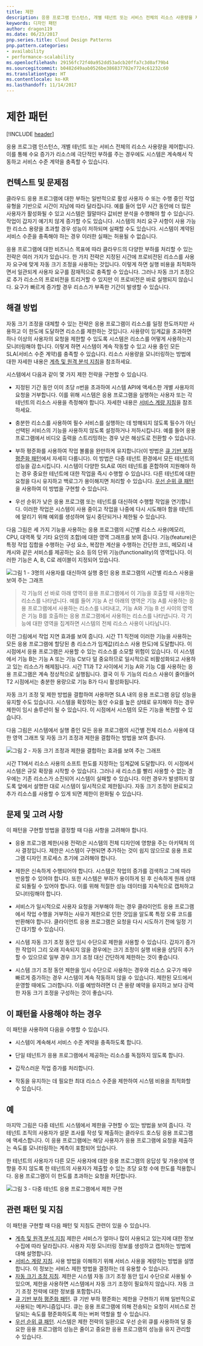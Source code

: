 ```yaml
---
title: 제한
description: 응용 프로그램 인스턴스, 개별 테넌트 또는 서비스 전체의 리소스 사용량을 제어합니다.
keywords: 디자인 패턴
author: dragon119
ms.date: 06/23/2017
pnp.series.title: Cloud Design Patterns
pnp.pattern.categories:
- availability
- performance-scalability
ms.openlocfilehash: 29156fc72f40a952dd53adcb20ffa7c3d0af79b4
ms.sourcegitcommit: b0482d49aab0526be386837702e7724c61232c60
ms.translationtype: HT
ms.contentlocale: ko-KR
ms.lasthandoff: 11/14/2017
---
```

# <a name="throttling-pattern"></a>제한 패턴

[!INCLUDE [header](../_includes/header.md)]

응용 프로그램 인스턴스, 개별 테넌트 또는 서비스 전체의 리소스 사용량을 제어합니다. 이를 통해 수요 증가가 리소스에 극단적인 부하를 주는 경우에도 시스템은 계속해서 작동하고 서비스 수준 계약을 충족할 수 있습니다.

## <a name="context-and-problem"></a>컨텍스트 및 문제점

클라우드 응용 프로그램에 대한 부하는 일반적으로 활성 사용자 수 또는 수행 중인 작업 유형을 기반으로 시간이 지남에 따라 달라집니다. 예를 들어 업무 시간 동안에 더 많은 사용자가 활성화될 수 있고 시스템은 월말마다 값비싼 분석을 수행해야 할 수 있습니다. 작업이 갑자기 예기치 않게 증가할 수도 있습니다. 시스템의 처리 요구 사항이 사용 가능한 리소스 용량을 초과할 경우 성능이 저하되며 실패할 수도 있습니다. 시스템이 계약된 서비스 수준을 충족해야 하는 경우 이러한 실패는 허용될 수 없습니다.

응용 프로그램에 대한 비즈니스 목표에 따라 클라우드의 다양한 부하를 처리할 수 있는 전략은 여러 가지가 있습니다. 한 가지 전략은 지정된 시간에 프로비전된 리소스를 사용자 요구에 맞게 자동 크기 조정을 사용하는 것입니다. 이렇게 하면 실행 비용을 최적화하면서 일관되게 사용자 요구를 잠재적으로 충족할 수 있습니다. 그러나 자동 크기 조정으로 추가 리소스의 프로비전을 트리거할 수 있지만 이 프로비전은 바로 실행되지 않습니다. 요구가 빠르게 증가할 경우 리소스가 부족한 기간이 발생할 수 있습니다.

## <a name="solution"></a>해결 방법

자동 크기 조정을 대체할 수 있는 전략은 응용 프로그램이 리소스를 일정 한도까지만 사용하고 이 한도에 도달하면 리소스를 제한하는 것입니다. 사용량이 임계값을 초과하면 하나 이상의 사용자의 요청을 제한할 수 있도록 시스템은 리소스를 어떻게 사용하는지 모니터링해야 합니다. 이렇게 하면 시스템이 계속 작동할 수 있고 사용 중인 모든 SLA(서비스 수준 계약)를 충족할 수 있습니다. 리소스 사용량을 모니터링하는 방법에 대한 자세한 내용은 [계측 및 원격 분석 지침](https://msdn.microsoft.com/library/dn589775.aspx)을 참조하세요.

시스템에서 다음과 같이 몇 가지 제한 전략을 구현할 수 있습니다.

- 지정된 기간 동안 이미 초당 n번을 초과하여 시스템 API에 액세스한 개별 사용자의 요청을 거부합니다. 이를 위해 시스템은 응용 프로그램을 실행하는 사용자 또는 각 테넌트의 리소스 사용을 측정해야 합니다. 자세한 내용은 [서비스 계량 지침](https://msdn.microsoft.com/library/dn589796.aspx)을 참조하세요.

- 충분한 리소스를 사용하여 필수 서비스를 실행하는 데 방해되지 않도록 필수가 아닌 선택된 서비스의 기능을 사용하지 않도록 설정하거나 저하시킵니다. 예를 들어 응용 프로그램에서 비디오 출력을 스트리밍하는 경우 낮은 해상도로 전환할 수 있습니다.

- 부하 평준화를 사용하여 작업 볼륨을 완만하게 유지합니다(이 방법은 [큐 기반 부하 평준화 패턴](queue-based-load-leveling.md)에서 자세히 다룹니다). 이 방법은 다중 테넌트 환경에서 모든 테넌트의 성능을 감소시킵니다. 시스템이 다양한 SLA로 여러 테넌트를 혼합하여 지원해야 하는 경우 중요한 테넌트에 대한 작업을 즉시 수행할 수 있습니다. 다른 테넌트에 대한 요청을 다시 유지하고 백로그가 용이해지면 처리할 수 있습니다. [우선 순위 큐 패턴][]을 사용하여 이 방법을 구현할 수 있습니다.

- 우선 순위가 낮은 응용 프로그램 또는 테넌트를 대신하여 수행할 작업을 연기합니다. 이러한 작업은 시스템이 사용 중이고 작업을 나중에 다시 시도해야 함을 테넌트에 알리기 위해 예외를 생성하며 일시 중단되거나 제한될 수 있습니다.

다음 그림은 세 가지 기능을 사용하는 응용 프로그램의 시간별 리소스 사용(메모리, CPU, 대역폭 및 기타 요인의 조합)에 대한 영역 그래프를 보여 줍니다. 기능(feature)은 특정 작업 집합을 수행하는 구성 요소, 복잡한 계산을 수행하는 간단한 코드, 메모리 내 캐시와 같은 서비스를 제공하는 요소 등의 단위 기능(functionality)의 영역입니다. 이러한 기능은 A, B, C로 레이블이 지정되어 있습니다.

![그림 1 - 3명의 사용자를 대신하여 실행 중인 응용 프로그램의 시간별 리소스 사용을 보여 주는 그래프](./_images/throttling-resource-utilization.png)


> 각 기능의 선 바로 아래 영역이 응용 프로그램에서 이 기능을 호출할 때 사용하는 리소스를 나타냅니다. 예를 들어 기능 A 선 아래의 영역은 기능 A를 사용하는 응용 프로그램에서 사용하는 리소스를 나타내고, 기능 A와 기능 B 선 사이의 영역은 기능 B를 호출하는 응용 프로그램에서 사용하는 리소스를 나타냅니다. 각 기능에 대한 영역을 집계하면 시스템의 전체 리소스 사용이 나타납니다.

이전 그림에서 작업 지연 효과를 보여 줍니다. 시간 T1 직전에 이러한 기능을 사용하는 모든 응용 프로그램에 할당된 총 리소스가 임계값(리소스 사용 한도)에 도달합니다. 이 시점에서 응용 프로그램은 사용할 수 있는 리소스를 소모할 위험이 있습니다. 이 시스템에서 기능 B는 기능 A 또는 기능 C보다 덜 중요하므로 일시적으로 비활성화되고 사용하고 있는 리소스가 해제됩니다. 시간 T1과 T2 사이에서 기능 A와 기능 C를 사용하는 응용 프로그램은 계속 정상적으로 실행됩니다. 결국 이 두 기능의 리소스 사용이 줄어들어 T2 시점에서는 충분한 용량으로 기능 B가 다시 활성화됩니다.

자동 크기 조정 및 제한 방법을 결합하여 사용하면 SLA 내의 응용 프로그램 응답 성능을 유지할 수도 있습니다. 시스템을 확장하는 동안 수요를 높은 상태로 유지해야 하는 경우 제한이 임시 솔루션이 될 수 있습니다. 이 시점에서 시스템의 모든 기능을 복원할 수 있습니다.

다음 그림은 시스템에서 실행 중인 모든 응용 프로그램의 시간별 전체 리소스 사용에 대한 영역 그래프 및 자동 크기 조정과 제한을 결합하는 방법을 보여 줍니다.

![그림 2 - 자동 크기 조정과 제한을 결합하는 효과를 보여 주는 그래프](./_images/throttling-autoscaling.png)


시간 T1에서 리소스 사용의 소프트 한도를 지정하는 임계값에 도달합니다. 이 시점에서 시스템은 규모 확장을 시작할 수 있습니다. 그러나 새 리소스를 빨리 사용할 수 없는 경우에는 기존 리소스가 소진되어 시스템이 실패할 수 있습니다. 이런 경우가 발생하지 않도록 앞에서 설명한 대로 시스템이 일시적으로 제한됩니다. 자동 크기 조정이 완료되고 추가 리소스를 사용할 수 있게 되면 제한이 완화될 수 있습니다.

## <a name="issues-and-considerations"></a>문제 및 고려 사항

이 패턴을 구현할 방법을 결정할 때 다음 사항을 고려해야 합니다.

- 응용 프로그램 제한(사용 전략)은 시스템의 전체 디자인에 영향을 주는 아키텍처 의사 결정입니다. 제한은 시스템이 구현되면 추가하는 것이 쉽지 않으므로 응용 프로그램 디자인 프로세스 초기에 고려해야 합니다.

- 제한은 신속하게 수행되어야 합니다. 시스템은 작업의 증가를 검색하고 그에 따라 반응할 수 있어야 합니다. 또한 시스템은 부하가 용이하게 된 후 신속하게 원래 상태로 되돌릴 수 있어야 합니다. 이를 위해 적절한 성능 데이터를 지속적으로 캡처하고 모니터링해야 합니다.

- 서비스가 일시적으로 사용자 요청을 거부해야 하는 경우 클라이언트 응용 프로그램에서 작업 수행을 거부하는 사유가 제한으로 인한 것임을 알도록 특정 오류 코드를 반환해야 합니다. 클라이언트 응용 프로그램은 요청을 다시 시도하기 전에 일정 기간 대기할 수 있습니다.

- 시스템 자동 크기 조정 동안 임시 수단으로 제한을 사용할 수 있습니다. 갑자기 증가한 작업이 그리 오래 지속되지 않을 경우에는 크기 조정이 실행 비용을 상당히 추가할 수 있으므로 일부 경우 크기 조정 대신 간단하게 제한하는 것이 좋습니다.

- 시스템 크기 조정 동안 제한을 임시 수단으로 사용하는 경우와 리소스 요구가 매우 빠르게 증가하는 경우 시스템이 계속 작동하지 않을 수 있습니다. 제한된 모드에서 운영할 때에도 그러합니다. 이를 예방하려면 더 큰 용량 예약을 유지하고 보다 강력한 자동 크기 조정을 구성하는 것이 좋습니다.

## <a name="when-to-use-this-pattern"></a>이 패턴을 사용해야 하는 경우

이 패턴을 사용하여 다음을 수행할 수 있습니다.

- 시스템이 계속해서 서비스 수준 계약을 충족하도록 합니다.

- 단일 테넌트가 응용 프로그램에서 제공하는 리소스를 독점하지 않도록 합니다.

- 갑작스러운 작업 증가를 처리합니다.

- 작동을 유지하는 데 필요한 최대 리소스 수준을 제한하여 시스템 비용을 최적화할 수 있습니다.

## <a name="example"></a>예

마지막 그림은 다중 테넌트 시스템에서 제한을 구현할 수 있는 방법을 보여 줍니다. 각 테넌트 조직의 사용자가 설문 조사를 작성 및 제출하는 클라우드 호스팅 응용 프로그램에 액세스합니다. 이 응용 프로그램에는 해당 사용자가 응용 프로그램에 요청을 제출하는 속도를 모니터링하는 계측이 포함되어 있습니다.

한 테넌트의 사용자가 다른 모든 사용자에 대한 응용 프로그램의 응답성 및 가용성에 영향을 주지 않도록 한 테넌트의 사용자가 제출할 수 있는 초당 요청 수에 한도를 적용합니다. 응용 프로그램이 이 한도를 초과하는 요청을 차단합니다.

![그림 3 - 다중 테넌트 응용 프로그램에서 제한 구현](./_images/throttling-multi-tenant.png)


## <a name="related-patterns-and-guidance"></a>관련 패턴 및 지침

이 패턴을 구현할 때 다음 패턴 및 지침도 관련이 있을 수 있습니다.
- [계측 및 원격 분석 지침](https://msdn.microsoft.com/library/dn589775.aspx) 제한은 서비스가 얼마나 많이 사용되고 있는지에 대한 정보 수집에 따라 달라집니다. 사용자 지정 모니터링 정보를 생성하고 캡처하는 방법에 대해 설명합니다.
- [서비스 계량 지침](https://msdn.microsoft.com/library/dn589796.aspx). 사용 방법을 이해하기 위해 서비스 사용을 계량하는 방법을 설명합니다. 이 정보는 서비스 제한 방법을 결정하는 데 유용할 수 있습니다.
- [자동 크기 조정 지침](https://msdn.microsoft.com/library/dn589774.aspx). 제한은 시스템 자동 크기 조정 동안 임시 수단으로 사용될 수 있으며, 제한을 사용하면 시스템에서 자동 크기 조정이 필요하지 않습니다. 자동 크기 조정 전략에 대한 정보를 포함합니다.
- [큐 기반 부하 평준화 패턴](queue-based-load-leveling.md). 큐 기반 부하 평준화는 제한을 구현하기 위해 일반적으로 사용되는 메커니즘입니다. 큐는 응용 프로그램에 의해 전송되는 요청이 서비스로 전달되는 속도를 평준화하도록 하는 버퍼 역할을 할 수 있습니다.
- [우선 순위 큐 패턴][]. 시스템은 제한 전략의 일환으로 우선 순위 큐를 사용하여 덜 중요한 응용 프로그램의 성능은 줄이고 중요한 응용 프로그램의 성능을 유지 관리할 수 있습니다.

[우선 순위 큐 패턴]: priority-queue.md